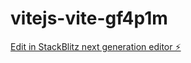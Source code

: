 # vitejs-vite-gf4p1m

[Edit in StackBlitz next generation editor ⚡️](https://stackblitz.com/~/github.com/NnopponS/vitejs-vite-gf4p1m)